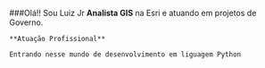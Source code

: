 ###Olá!! Sou Luiz Jr 
	**Analista GIS** na Esri e atuando em projetos de Governo.
	
	**Atuação Profissional**
	
	Entrando nesse mundo de desenvolvimento em liguagem Python
